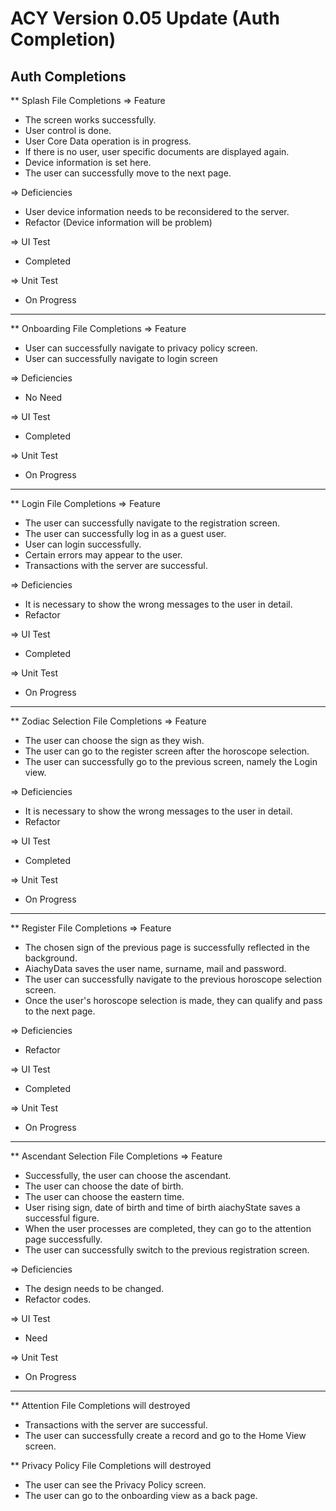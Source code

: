 # ACY Version 0.05 Update (Auth Completion)

## Auth Completions 

** Splash File Completions
=> Feature 
- The screen works successfully.
- User control is done.
- User Core Data operation is in progress.
- If there is no user, user specific documents are displayed again.
- Device information is set here.
- The user can successfully move to the next page.

=> Deficiencies
- User device information needs to be reconsidered to the server.
- Refactor (Device information will be problem)

=> UI Test
- Completed

=> Unit Test
- On Progress
--------------------------------------------------------
** Onboarding File Completions 
=> Feature 
- User can successfully navigate to privacy policy screen.
- User can successfully navigate to login screen

=> Deficiencies
- No Need

=> UI Test
- Completed

=> Unit Test
- On Progress
--------------------------------------------------------
** Login File Completions 
=> Feature 
- The user can successfully navigate to the registration screen.
- The user can successfully log in as a guest user.
- User can login successfully.
- Certain errors may appear to the user.
- Transactions with the server are successful.

=> Deficiencies
- It is necessary to show the wrong messages to the user in detail.
- Refactor

=> UI Test
- Completed

=> Unit Test
- On Progress
--------------------------------------------------------
** Zodiac Selection File Completions 
=> Feature 
- The user can choose the sign as they wish.
- The user can go to the register screen after the horoscope selection.
- The user can successfully go to the previous screen, namely the Login view.

=> Deficiencies
- It is necessary to show the wrong messages to the user in detail.
- Refactor

=> UI Test
- Completed

=> Unit Test
- On Progress
--------------------------------------------------------
** Register File Completions 
=> Feature 
- The chosen sign of the previous page is successfully reflected in the background.
- AiachyData saves the user name, surname, mail and password.
- The user can successfully navigate to the previous horoscope selection screen.
- Once the user's horoscope selection is made, they can qualify and pass to the next page.

=> Deficiencies
- Refactor

=> UI Test
- Completed

=> Unit Test
- On Progress
--------------------------------------------------------
** Ascendant Selection File Completions 
=> Feature 
- Successfully, the user can choose the ascendant.
- The user can choose the date of birth.
- The user can choose the eastern time.
- User rising sign, date of birth and time of birth aiachyState saves a successful figure.
- When the user processes are completed, they can go to the attention page successfully.
- The user can successfully switch to the previous registration screen.

=> Deficiencies
- The design needs to be changed.
- Refactor codes.

=> UI Test
- Need

=> Unit Test
- On Progress
--------------------------------------------------------
** Attention File Completions will destroyed
- Transactions with the server are successful.
- The user can successfully create a record and go to the Home View screen.

** Privacy Policy File Completions will destroyed
- The user can see the Privacy Policy screen.
- The user can go to the onboarding view as a back page.
